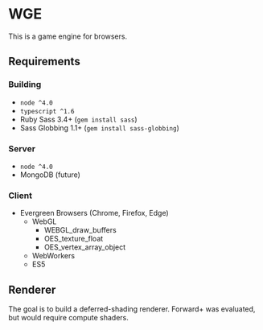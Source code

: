 # WGE
This is a game engine for browsers.

## Requirements

### Building
- `node ^4.0`
- `typescript ^1.6`
- Ruby Sass 3.4+ (`gem install sass`)
- Sass Globbing 1.1+ (`gem install sass-globbing`)

### Server
- `node ^4.0`
- MongoDB (future)

### Client
- Evergreen Browsers (Chrome, Firefox, Edge)
	- WebGL
		- WEBGL_draw_buffers
		- OES_texture_float
		- OES_vertex_array_object
	- WebWorkers
	- ES5

## Renderer
The goal is to build a deferred-shading renderer. Forward+ was evaluated, but would require compute shaders.